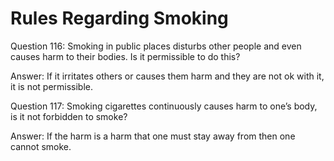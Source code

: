 Rules Regarding Smoking
=======================

Question 116: Smoking in public places disturbs other people and even
causes harm to their bodies. Is it permissible to do this?

Answer: If it irritates others or causes them harm and they are not ok
with it, it is not permissible.

Question 117: Smoking cigarettes continuously causes harm to one’s body,
is it not forbidden to smoke?

Answer: If the harm is a harm that one must stay away from then one
cannot smoke.


